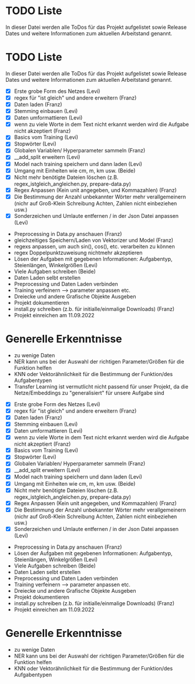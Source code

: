 # TODO Liste
In dieser Datei werden alle ToDos für das Projekt aufgelistet sowie Release Dates und weitere Informationen zum aktuellen
Arbeitstand genannt.
# TODO Liste
In dieser Datei werden alle ToDos für das Projekt aufgelistet sowie Release Dates und weitere Informationen zum aktuellen
Arbeitstand genannt.

- [x] Erste grobe Form des Netzes (Levi)
- [x] regex für "ist gleich" und andere erweitern (Franz)
- [x] Daten laden (Franz)
- [x] Stemming einbauen (Levi)
- [x] Daten umformattieren (Levi)
- [x] wenn zu viele Worte in dem Text nicht erkannt werden wird die Aufgabe nicht akzeptiert (Franz)
- [x] Basics vom Training (Levi)
- [x] Stopwörter (Levi)
- [x] Globalen Variablen/ Hyperparameter sammeln (Franz)
- [x] \_\_add_split erweitern (Levi)
- [x] Model nach training speichern und dann laden (Levi)
- [x] Umgang mit Einheiten wie cm, m, km usw. (Beide)
- [x] Nicht mehr benötigte Dateien löschen (z.B. regex_istgleich_angleichen.py, prepare-data.py)
- [x] Regex Anpassen (Kein unit angegeben, und Kommazahlen) (Franz)
- [x] Die Bestimmung der Anzahl unbekannter Wörter mehr verallgemeinern (nichr auf Groß-Klein Schreibung Achten, Zahlen nicht einbeziehen usw.)
- [x] Sonderzeichen und Umlaute entfernen / in der Json Datei anpassen (Levi)
- Preprocessing in Data.py anschauen (Franz)
- gleichzeitiges Speichern/Laden von Vektorizer und Model (Franz)
- regexs anpassen, um auch sin(), cos(), etc. verarbeiten zu können
- regex Doppelpunktzuweisung nichtmehr akzeptieren
- Lösen der Aufgaben mit gegebenen Informationen: Aufgabentyp, Steienlängen, Winkelgrößen (Levi)
- Viele Aufgaben schreiben (Beide)
- Daten Laden selbt erstellen
- Preprocessing und Daten Laden verbinden
- Training verfeinern --> parameter anpassen etc.
- Dreiecke und andere Grafische Objekte Ausgeben
- Projekt dokumentieren
- install.py schreiben (z.b. für initialle/einmalige Downloads) (Franz)
- Projekt einreichen am 11.09.2022

# Generelle Erkenntnisse

- zu wenige Daten
- NER kann uns bei der Auswahl der richtigen Parameter/Größen für die Funktion helfen
- KNN oder Vektorähnlichkeit für die Bestimmung der Funktion/des Aufgabentypen
- Transfer Learning ist vermutlicht nicht passend für unser Projekt, da die Netze/Embeddings zu "generalisiert" für unsere Aufgabe sind
- [x] Erste grobe Form des Netzes (Levi)
- [x] regex für "ist gleich" und andere erweitern (Franz)
- [x] Daten laden (Franz)
- [x] Stemming einbauen (Levi)
- [x] Daten umformattieren (Levi)
- [x] wenn zu viele Worte in dem Text nicht erkannt werden wird die Aufgabe nicht akzeptiert (Franz)
- [x] Basics vom Training (Levi)
- [x] Stopwörter (Levi)
- [x] Globalen Variablen/ Hyperparameter sammeln (Franz)
- [x] \_\_add_split erweitern (Levi)
- [x] Model nach training speichern und dann laden (Levi)
- [x] Umgang mit Einheiten wie cm, m, km usw. (Beide)
- [x] Nicht mehr benötigte Dateien löschen (z.B. regex_istgleich_angleichen.py, prepare-data.py)
- [x] Regex Anpassen (Kein unit angegeben, und Kommazahlen) (Franz)
- [x] Die Bestimmung der Anzahl unbekannter Wörter mehr verallgemeinern (nichr auf Groß-Klein Schreibung Achten, Zahlen nicht einbeziehen usw.)
- [x] Sonderzeichen und Umlaute entfernen / in der Json Datei anpassen (Levi)
- Preprocessing in Data.py anschauen (Franz)
- Lösen der Aufgaben mit gegebenen Informationen: Aufgabentyp, Steienlängen, Winkelgrößen (Levi)
- Viele Aufgaben schreiben (Beide)
- Daten Laden selbt erstellen
- Preprocessing und Daten Laden verbinden
- Training verfeinern --> parameter anpassen etc.
- Dreiecke und andere Grafische Objekte Ausgeben
- Projekt dokumentieren
- install.py schreiben (z.b. für initialle/einmalige Downloads) (Franz)
- Projekt einreichen am 11.09.2022

# Generelle Erkenntnisse

- zu wenige Daten
- NER kann uns bei der Auswahl der richtigen Parameter/Größen für die Funktion helfen
- KNN oder Vektorähnlichkeit für die Bestimmung der Funktion/des Aufgabentypen
